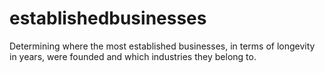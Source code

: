 # establishedbusinesses
Determining where the most established businesses, in terms of longevity in years, were founded and which industries they belong to.
